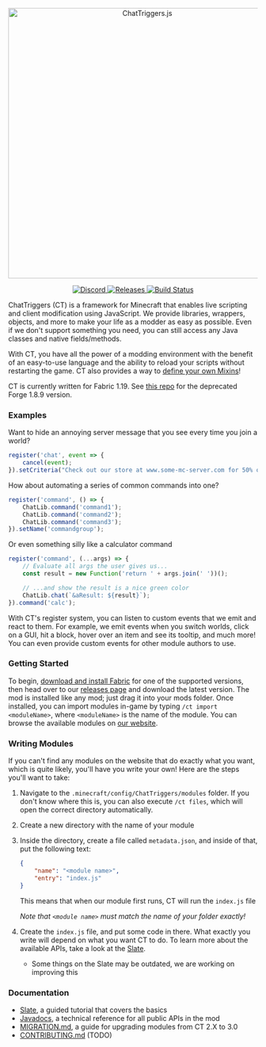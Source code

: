 <div style="text-align:center;">
  <p>
    <a href="https://chattriggers.com">
      <img src="https://chattriggers.com/assets/images/logo-final.png" width="546" alt="ChatTriggers.js" />
    </a>
  </p>
  <p>
    <a href="https://discord.gg/chattriggers">
      <img src="https://discordapp.com/api/guilds/119493402902528000/embed.png" alt="Discord" />
    </a>
    <a href="https://github.com/ChatTriggers/ctjs/releases">
      <img src="https://img.shields.io/github/v/release/ChatTriggers/ctjs.svg?include_prereleases" alt="Releases" />
    </a>
    <a href="https://github.com/ChatTriggers/ctjs/actions/workflows/build.yml">
      <img src="https://github.com/ChatTriggers/ctjs/actions/workflows/build.yml/badge.svg" alt="Build Status" />
    </a>
  </p>
</div>

ChatTriggers (CT) is a framework for Minecraft that enables live scripting and client modification using JavaScript. We provide libraries, wrappers, objects, and more to make your life as a modder as easy as possible. Even if we don't support something you need, you can still access any Java classes and native fields/methods.

With CT, you have all the power of a modding environment with the benefit of an easy-to-use language and the ability to reload your scripts without restarting the game. CT also provides a way to [define your own Mixins](https://github.com/ChatTriggers/ctjs/wiki/Dynamic-Mixins)!

CT is currently written for Fabric 1.19. See [this repo](https://github.com/ChatTriggers/ChatTriggers) for the deprecated Forge 1.8.9 version.

### Examples

Want to hide an annoying server message that you see every time you join a world?

```js
register('chat', event => {
    cancel(event);
}).setCriteria("Check out our store at www.some-mc-server.com for 50% off!");
```

How about automating a series of common commands into one?

```js
register('command', () => {
    ChatLib.command('command1');
    ChatLib.command('command2');
    ChatLib.command('command3');
}).setName('commandgroup');
```

Or even something silly like a calculator command

```js
register('command', (...args) => {
    // Evaluate all args the user gives us...
    const result = new Function('return ' + args.join(' '))();

    // ...and show the result is a nice green color
    ChatLib.chat(`&aResult: ${result}`);
}).command('calc');
```

With CT's register system, you can listen to custom events that we emit and react to them. For example, we emit events when you switch worlds, click on a GUI, hit a block, hover over an item and see its tooltip, and much more! You can even provide custom events for other module authors to use.

### Getting Started

To begin, [download and install Fabric](https://fabricmc.net/wiki/install) for one of the supported versions, then head over to our [releases page](https://github.com/ChatTriggers/ctjs/releases) and download the latest version. The mod is installed like any mod; just drag it into your mods folder. Once installed, you can import modules in-game by typing `/ct import <moduleName>`, where `<moduleName>` is the name of the module. You can browse the available modules on [our website](https://www.chattriggers.com/modules).

### Writing Modules

If you can't find any modules on the website that do exactly what you want, which is quite likely, you'll have you write your own! Here are the steps you'll want to take:

1. Navigate to the `.minecraft/config/ChatTriggers/modules` folder. If you don't know where this is, you can also execute `/ct files`, which will open the correct directory automatically.
1. Create a new directory with the name of your module
1. Inside the directory, create a file called `metadata.json`, and inside of that, put the following text: 
    ```json
    {
        "name": "<module name>",
        "entry": "index.js"
    }
    ```
    This means that when our module first runs, CT will run the `index.js` file

    _Note that `<module name>` must match the name of your folder exactly!_
1. Create the `index.js` file, and put some code in there. What exactly you write will depend on what you want CT to do. To learn more about the available APIs, take a look at the [Slate](https://chattriggers.com/slate/#introduction).
    * Some things on the Slate may be outdated, we are working on improving this

### Documentation

- [Slate](https://chattriggers.com/slate/#introduction), a guided tutorial that covers the basics
- [Javadocs](https://chattriggers.com/javadocs/), a technical reference for all public APIs in the mod
- [MIGRATION.md](docs/MIGRATION.md), a guide for upgrading modules from CT 2.X to 3.0
- [CONTRIBUTING.md](CONTRIBUTING.md) (TODO)
